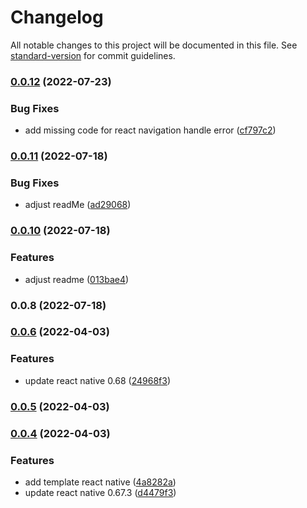 # Changelog

All notable changes to this project will be documented in this file. See [standard-version](https://github.com/conventional-changelog/standard-version) for commit guidelines.

### [0.0.12](https://github.com/handi-dev/react-native-boilerplate/compare/v0.0.11...v0.0.12) (2022-07-23)


### Bug Fixes

* add missing code for react navigation handle error ([cf797c2](https://github.com/handi-dev/react-native-boilerplate/commit/cf797c2a31a1f215ac9a3cd6e154807129838c0b))

### [0.0.11](https://github.com/handi-dev/react-native-boilerplate/compare/v0.0.10...v0.0.11) (2022-07-18)


### Bug Fixes

* adjust readMe ([ad29068](https://github.com/handi-dev/react-native-boilerplate/commit/ad2906895884d0d1ce5c7855429b6ccd5d7444d0))

### [0.0.10](https://github.com/handi-dev/react-native-boilerplate/compare/v0.0.8...v0.0.10) (2022-07-18)


### Features

* adjust readme ([013bae4](https://github.com/handi-dev/react-native-boilerplate/commit/013bae40331d4735115e156cdc38a9466514598f))

### 0.0.8 (2022-07-18)

### [0.0.6](https://github.com/handi-dev/react-native-boilerplate/compare/v0.0.5...v0.0.6) (2022-04-03)


### Features

* update react native 0.68 ([24968f3](https://github.com/handi-dev/react-native-boilerplate/commit/24968f37eaad7cde01f3a8464c33941c795d5cfe))

### [0.0.5](https://github.com/handi-dev/react-native-boilerplate/compare/v0.0.4...v0.0.5) (2022-04-03)

### [0.0.4](https://github.com/handi-dev/react-native-boilerplate/compare/v2.3.0...v0.0.4) (2022-04-03)


### Features

* add template react native ([4a8282a](https://github.com/handi-dev/react-native-boilerplate/commit/4a8282a306951a354af7147a1f49513a0a73f884))
* update react native 0.67.3 ([d4479f3](https://github.com/handi-dev/react-native-boilerplate/commit/d4479f3ae428e63f52ac4901e18ce7ed9c4f13c0))

